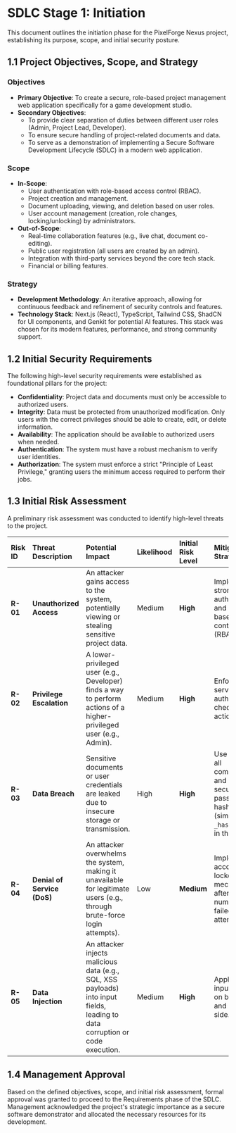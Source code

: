 # SDLC Stage 1: Initiation

This document outlines the initiation phase for the PixelForge Nexus project, establishing its purpose, scope, and initial security posture.

## 1.1 Project Objectives, Scope, and Strategy

### Objectives
- **Primary Objective**: To create a secure, role-based project management web application specifically for a game development studio.
- **Secondary Objectives**:
    - To provide clear separation of duties between different user roles (Admin, Project Lead, Developer).
    - To ensure secure handling of project-related documents and data.
    - To serve as a demonstration of implementing a Secure Software Development Lifecycle (SDLC) in a modern web application.

### Scope
- **In-Scope**:
    - User authentication with role-based access control (RBAC).
    - Project creation and management.
    - Document uploading, viewing, and deletion based on user roles.
    - User account management (creation, role changes, locking/unlocking) by administrators.
- **Out-of-Scope**:
    - Real-time collaboration features (e.g., live chat, document co-editing).
    - Public user registration (all users are created by an admin).
    - Integration with third-party services beyond the core tech stack.
    - Financial or billing features.

### Strategy
- **Development Methodology**: An iterative approach, allowing for continuous feedback and refinement of security controls and features.
- **Technology Stack**: Next.js (React), TypeScript, Tailwind CSS, ShadCN for UI components, and Genkit for potential AI features. This stack was chosen for its modern features, performance, and strong community support.

## 1.2 Initial Security Requirements

The following high-level security requirements were established as foundational pillars for the project:

- **Confidentiality**: Project data and documents must only be accessible to authorized users.
- **Integrity**: Data must be protected from unauthorized modification. Only users with the correct privileges should be able to create, edit, or delete information.
- **Availability**: The application should be available to authorized users when needed.
- **Authentication**: The system must have a robust mechanism to verify user identities.
- **Authorization**: The system must enforce a strict "Principle of Least Privilege," granting users the minimum access required to perform their jobs.

## 1.3 Initial Risk Assessment

A preliminary risk assessment was conducted to identify high-level threats to the project.

| Risk ID | Threat Description | Potential Impact | Likelihood | Initial Risk Level | Mitigation Strategy |
| :--- | :--- | :--- | :--- | :--- | :--- |
| **R-01** | **Unauthorized Access** | An attacker gains access to the system, potentially viewing or stealing sensitive project data. | Medium | **High** | Implement strong authentication and role-based access control (RBAC). |
| **R-02** | **Privilege Escalation** | A lower-privileged user (e.g., Developer) finds a way to perform actions of a higher-privileged user (e.g., Admin). | Medium | **High** | Enforce strict server-side authorization checks for all actions. |
| **R-03** | **Data Breach** | Sensitive documents or user credentials are leaked due to insecure storage or transmission. | High | **High** | Use HTTPS for all communication and implement secure password hashing (simulated with `_hashed` suffix in this mock). |
| **R-04** | **Denial of Service (DoS)** | An attacker overwhelms the system, making it unavailable for legitimate users (e.g., through brute-force login attempts). | Low | **Medium** | Implement account lockout mechanisms after a certain number of failed login attempts. |
| **R-05** | **Data Injection** | An attacker injects malicious data (e.g., SQL, XSS payloads) into input fields, leading to data corruption or code execution. | Medium | **High** | Apply strict input validation on both client and server-side. |

## 1.4 Management Approval

Based on the defined objectives, scope, and initial risk assessment, formal approval was granted to proceed to the Requirements phase of the SDLC. Management acknowledged the project's strategic importance as a secure software demonstrator and allocated the necessary resources for its development.
